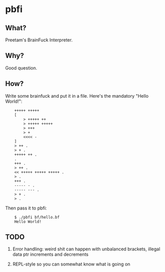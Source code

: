 pbfi
====

## What?

Preetam's BrainFuck Interpreter.

## Why?

Good question.

## How?

Write some brainfuck and put it in a file. Here's the mandatory "Hello World!":

```
    +++++ +++++
    [
        > +++++ ++
        > +++++ +++++
        > +++
        > +
        <<<< -
    ]
    > ++ .
    > + .
    +++++ ++ .
    .
    +++ .
    > ++ .
    << +++++ +++++ +++++ .
    > .
    +++ .
    ----- - .
    ----- --- .
    > + .
    > .
```

Then pass it to pbfi:

```
    $ ./pbfi bf/hello.bf
    Hello World!
```

## TODO

1. Error handling: weird shit can happen with unbalanced brackets, illegal data ptr increments and decrements

2. REPL-style so you can somewhat know what is going on
